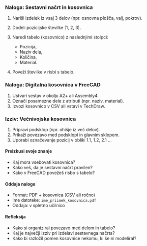 ### Naloga: Sestavni načrt in kosovnica

1. Nariši izdelek iz vsaj 3 delov (npr. osnovna plošča, valj, pokrov).
2. Dodeli pozicijske številke (1, 2, 3).
3. Naredi tabelo (kosovnico) z naslednjimi stolpci:

   * Pozicija,
   * Naziv dela,
   * Količina,
   * Material.
4. Poveži številke v risbi s tabelo.

### Naloga: Digitalna kosovnica v FreeCAD

1. Ustvari sestav v okolju A2+ ali Assembly4.
2. Označi posamezne dele z atributi (npr. naziv, material).
3. Izvozi kosovnico v CSV ali vstavi v TechDraw.

### Izziv: Večnivojska kosovnica

1. Pripravi podsklop (npr. ohišje iz več delov).
2. Prikaži povezavo med podsklopi in glavnim sklopom.
3. Uporabi označevanje pozicij v obliki 1.1, 1.2, 2.1 …

#### Preizkusi svoje znanje

* Kaj mora vsebovati kosovnica?
* Kako veš, da je sestavni načrt pravilen?
* Kako v FreeCAD povežeš risbo s tabelo?

#### Oddaja naloge

* Format: PDF + kosovnica (CSV ali ročno)
* Ime datoteke: `ime_priimek_kosovnica.pdf`
* Oddaja: v spletno učilnico

#### Refleksija

* Kako si organiziral povezavo med delom in tabelo?
* Kaj je največji izziv pri izdelavi sestavnega načrta?
* Kako bi razložil pomen kosovnice nekomu, ki še ni modeliral?

